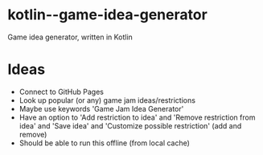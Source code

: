 # kotlin--game-idea-generator
Game idea generator, written in Kotlin



# Ideas
- Connect to GitHub Pages
- Look up popular (or any) game jam ideas/restrictions
- Maybe use keywords 'Game Jam Idea Generator'
- Have an option to 'Add restriction to idea' and 'Remove restriction from idea' and 'Save idea'  and 'Customize possible restriction' (add and remove)
- Should be able to run this offline (from local cache)
